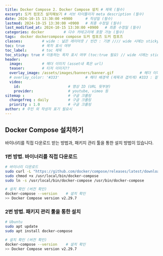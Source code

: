 ```yaml
---
title: Docker Compose 2. Docker Compose 설치 # 제목 (필수)
excerpt: 도커 컴포즈 설치해보기 # 서브 타이틀이자 meta description (필수)
date: 2024-10-15 13:30:00 +0900      # 작성일 (필수)
lastmod: 2024-10-15 13:30:00 +0900   # 최종 수정일 (필수)
last_modified_at: 2024-10-15 13:30:00 +0900   # 최종 수정일 (필수)
categories: docker         # 다수 카테고리에 포함 가능 (필수)
tags:  docker dockercompose compose 도커 컴포즈 도커 컴포즈                    # 태그 복수개 가능 (필수)
classes:         # wide : 넓은 레이아웃 / 빈칸 : 기본 //// wide 시에는 sticky toc 불가
toc: true        # 목차 표시 여부
toc_label:       # toc 제목
toc_sticky: true # 이동하는 목차 표시 여부 (toc:true 필요) // wide 시에는 sticky toc 불가
header: 
  image:         # 헤더 이미지 (asset내 혹은 url)
  teaser:        # 티저 이미지??
  overlay_image: /assets/images/banners/banner.gif            # 헤더 이미지 (제목과 겹치게)
  # overlay_color: '#333'            # 헤더 배경색 (제목과 겹치게) #333 : 짙은 회색 (필수)
  video:
    id:                      # 영상 ID (URL 뒷부분)
    provider:                # youtube, vimeo 등
sitemap :                    # 구글 크롤링
  changefreq : daily         # 구글 크롤링
  priority : 1.0             # 구글 크롤링
author: # 주인 외 작성자 표기 필요시
---
```

<!--postNo: 20241015_002-->

## Docker Compose 설치하기  

바이너리를 직접 다운로드 받는 방법과, 패키지 관리 툴을 통한 설치 방법이 있습니다.  

### 1번 방법. 바이너리를 직접 다운로드  

```bash
# 바이너리 다운로드
sudo curl -L "https://github.com/docker/compose/releases/latest/download/docker-compose-$(uname -s)-$(uname -m)" -o /usr/local/bin/docker-compose
sudo chmod +x /usr/local/bin/docker-compose
sudo ln -s /usr/local/bin/docker-compose /usr/bin/docker-compose

# 설치 확인 (버전 확인)
docker-compose --version    # 설치 확인
>> Docker Compose version v2.29.7
```

### 2번 방법. 패키지 관리 툴을 통한 설치  

```bash
# Ubuntu
sudo apt update
sudo apt install docker-compose

# 설치 확인 (버전 확인)
docker-compose --version    # 설치 확인
>> Docker Compose version v2.29.7
```

